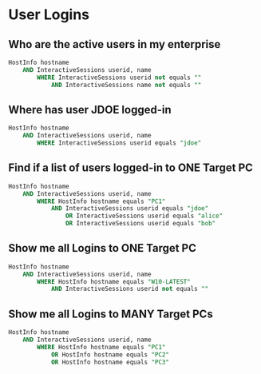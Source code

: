 # User Logins

## **Who are the active users in my enterprise**

```sql
HostInfo hostname
    AND InteractiveSessions userid, name
        WHERE InteractiveSessions userid not equals ""
            AND InteractiveSessions name not equals ""
```

## **Where has user JDOE logged-in**

```sql
HostInfo hostname
    AND InteractiveSessions userid, name
        WHERE InteractiveSessions userid equals "jdoe"
```

## **Find if a list of users logged-in to ONE Target PC**

```sql
HostInfo hostname
    AND InteractiveSessions userid, name
        WHERE HostInfo hostname equals "PC1"
            AND InteractiveSessions userid equals "jdoe"
                OR InteractiveSessions userid equals "alice" 
                OR InteractiveSessions userid equals "bob" 
```

## **Show me all Logins to ONE Target PC**

```sql
HostInfo hostname
    AND InteractiveSessions userid, name
        WHERE HostInfo hostname equals "W10-LATEST"
            AND InteractiveSessions userid not equals ""
```


## **Show me all Logins to MANY Target PCs**

```sql
HostInfo hostname
    AND InteractiveSessions userid, name
        WHERE HostInfo hostname equals "PC1"
            OR HostInfo hostname equals "PC2"
            OR HostInfo hostname equals "PC3"
```
